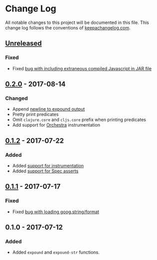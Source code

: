 # Change Log
All notable changes to this project will be documented in this file. This change log follows the conventions of [keepachangelog.com](http://keepachangelog.com/).

## [Unreleased]

### Fixed
- Fixed [bug with including extraneous compiled Javascript in JAR file](https://github.com/bhb/expound/issues/16)

## [0.2.0] - 2017-08-14

### Changed
- Append [newline to expound output](https://github.com/bhb/expound/issues/8)
- Pretty print predicates
- Omit `clojure.core` and `cljs.core` prefix when printing predicates
- Add support for [Orchestra](https://github.com/jeaye/orchestra) instrumentation

## [0.1.2] - 2017-07-22

### Added
- Added [support for instrumentation](https://github.com/bhb/expound/issues/4)
- Added [support for Spec asserts](https://github.com/bhb/expound/issues/5)

## [0.1.1] - 2017-07-17

### Fixed
- Fixed [bug with loading goog.string/format](https://github.com/bhb/expound/issues/3)

## 0.1.0 - 2017-07-12

### Added
- Added `expound` and `expound-str` functions.

[Unreleased]: https://github.com/bhb/expound/compare/v0.1.1...HEAD
[0.1.1]: https://github.com/bhb/expound/compare/v0.1.0...v0.1.1
[0.1.2]: https://github.com/bhb/expound/compare/v0.1.1...v0.1.2
[0.2.0]: https://github.com/bhb/expound/compare/v0.1.2...v0.2.0


